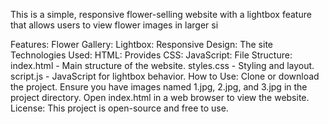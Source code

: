 This is a simple, responsive flower-selling website with a lightbox feature that allows users to view flower images in larger si

Features:
Flower Gallery:
Lightbox:
Responsive Design: The site
Technologies Used:
HTML: Provides
CSS:
JavaScript:
File Structure:
index.html - Main structure of the website.
styles.css - Styling and layout.
script.js - JavaScript for lightbox behavior.
How to Use:
Clone or download the project.
Ensure you have images named 1.jpg, 2.jpg, and 3.jpg in the project directory.
Open index.html in a web browser to view the website.
License:
This project is open-source and free to use.
